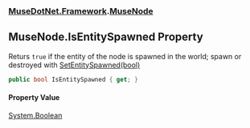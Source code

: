 ### [MuseDotNet.Framework](./MuseDotNet-Framework.md 'MuseDotNet.Framework').[MuseNode](./MuseNode.md 'MuseDotNet.Framework.MuseNode')
## MuseNode.IsEntitySpawned Property
Returs `true` if the entity of the node is spawned in the world; spawn or destroyed with [SetEntitySpawned(bool)](./MuseNode-SetEntitySpawned(bool).md 'MuseDotNet.Framework.MuseNode.SetEntitySpawned(bool)')  
```csharp
public bool IsEntitySpawned { get; }
```
#### Property Value
[System.Boolean](https://docs.microsoft.com/en-us/dotnet/api/System.Boolean 'System.Boolean')  
